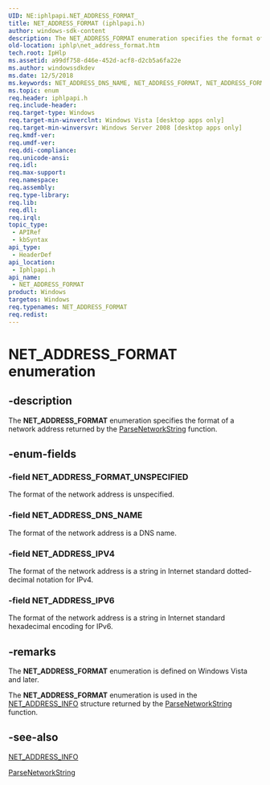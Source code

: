 ```yaml
---
UID: NE:iphlpapi.NET_ADDRESS_FORMAT_
title: NET_ADDRESS_FORMAT (iphlpapi.h)
author: windows-sdk-content
description: The NET_ADDRESS_FORMAT enumeration specifies the format of a network address returned by the ParseNetworkString function.
old-location: iphlp\net_address_format.htm
tech.root: IpHlp
ms.assetid: a99df758-d46e-452d-acf8-d2cb5a6fa22e
ms.author: windowssdkdev
ms.date: 12/5/2018
ms.keywords: NET_ADDRESS_DNS_NAME, NET_ADDRESS_FORMAT, NET_ADDRESS_FORMAT enumeration [IP Helper], NET_ADDRESS_FORMAT_UNSPECIFIED, NET_ADDRESS_IPV4, NET_ADDRESS_IPV6, iphlp.net_address_format, iphlpapi/NET_ADDRESS_DNS_NAME, iphlpapi/NET_ADDRESS_FORMAT, iphlpapi/NET_ADDRESS_FORMAT_UNSPECIFIED, iphlpapi/NET_ADDRESS_IPV4, iphlpapi/NET_ADDRESS_IPV6
ms.topic: enum
req.header: iphlpapi.h
req.include-header: 
req.target-type: Windows
req.target-min-winverclnt: Windows Vista [desktop apps only]
req.target-min-winversvr: Windows Server 2008 [desktop apps only]
req.kmdf-ver: 
req.umdf-ver: 
req.ddi-compliance: 
req.unicode-ansi: 
req.idl: 
req.max-support: 
req.namespace: 
req.assembly: 
req.type-library: 
req.lib: 
req.dll: 
req.irql: 
topic_type:
 - APIRef
 - kbSyntax
api_type:
 - HeaderDef
api_location:
 - Iphlpapi.h
api_name:
 - NET_ADDRESS_FORMAT
product: Windows
targetos: Windows
req.typenames: NET_ADDRESS_FORMAT
req.redist: 
---
```


# NET_ADDRESS_FORMAT enumeration


## -description


The <b>NET_ADDRESS_FORMAT</b> enumeration specifies the format of a network address returned by the <a href="https://msdn.microsoft.com/43bc866f-7776-4f59-9ed6-4c6fc4da7f83">ParseNetworkString</a> function.


## -enum-fields




### -field NET_ADDRESS_FORMAT_UNSPECIFIED

The format of the network address is unspecified.


### -field NET_ADDRESS_DNS_NAME

The format of the network address is a DNS name.


### -field NET_ADDRESS_IPV4

The format of the network address is a string in Internet standard dotted-decimal notation for IPv4.



### -field NET_ADDRESS_IPV6

The format of the network address is a string in Internet standard hexadecimal encoding for IPv6.



## -remarks



The <b>NET_ADDRESS_FORMAT</b> enumeration is defined on Windows Vista and later. 

The <b>NET_ADDRESS_FORMAT</b> enumeration is used in the <a href="https://msdn.microsoft.com/1a59cc13-a3fc-4489-aafd-444a96d9a339">NET_ADDRESS_INFO</a> structure returned by the <a href="https://msdn.microsoft.com/43bc866f-7776-4f59-9ed6-4c6fc4da7f83">ParseNetworkString</a> function. 




## -see-also




<a href="https://msdn.microsoft.com/1a59cc13-a3fc-4489-aafd-444a96d9a339">NET_ADDRESS_INFO</a>



<a href="https://msdn.microsoft.com/43bc866f-7776-4f59-9ed6-4c6fc4da7f83">ParseNetworkString</a>
 

 

